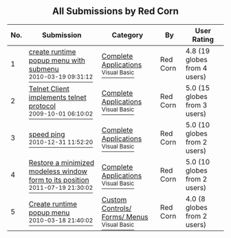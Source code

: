 ﻿<div align="center">

## All Submissions by Red Corn

</div>

No.  | Submission | Category | By   | User Rating
---- | ---------- | -------- | ---- | -----------
1 | [create runtime popup menu with submenu<br /><sup>2010-03-19 09:31:12</sup>](https://github.com/Planet-Source-Code/red-corn-create-runtime-popup-menu-with-submenu__1-73020) | [Complete Applications<br /><sup>Visual Basic</sup>](../ByCategory/complete-applications__1-27.md) | Red Corn | 4.8 (19 globes from 4 users)
2 | [Telnet Client implements telnet protocol<br /><sup>2009-10-01 06:10:02</sup>](https://github.com/Planet-Source-Code/red-corn-telnet-client-implements-telnet-protocol__1-72506) | [Complete Applications<br /><sup>Visual Basic</sup>](../ByCategory/complete-applications__1-27.md) | Red Corn | 5.0 (15 globes from 3 users)
3 | [speed ping<br /><sup>2010-12-31 11:52:20</sup>](https://github.com/Planet-Source-Code/red-corn-speed-ping__1-73936) | [Complete Applications<br /><sup>Visual Basic</sup>](../ByCategory/complete-applications__1-27.md) | Red Corn | 5.0 (10 globes from 2 users)
4 | [Restore a minimized modeless window form to its position<br /><sup>2011-07-19 21:30:02</sup>](https://github.com/Planet-Source-Code/red-corn-restore-a-minimized-modeless-window-form-to-its-position__1-74016) | [Complete Applications<br /><sup>Visual Basic</sup>](../ByCategory/complete-applications__1-27.md) | Red Corn | 5.0 (10 globes from 2 users)
5 | [Create runtime popup menu<br /><sup>2010-03-18 21:40:02</sup>](https://github.com/Planet-Source-Code/red-corn-create-runtime-popup-menu__1-72985) | [Custom Controls/ Forms/  Menus<br /><sup>Visual Basic</sup>](../ByCategory/custom-controls-forms-menus__1-4.md) | Red Corn | 4.0 (8 globes from 2 users)
